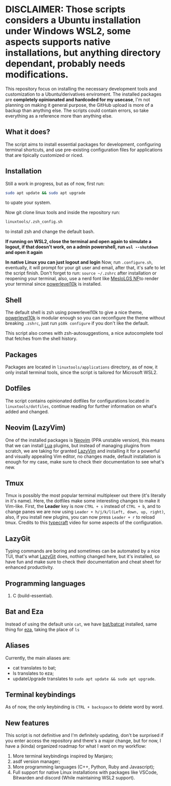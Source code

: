 # DISCLAIMER: Those scripts considers a Ubuntu installation under Windows WSL2, some aspects supports native installations, but anything directory dependant, probably needs modifications.

This repository focus on installing the necessary development tools and customization to a Ubuntu/derivatives enviroment. The installed packages are **completely opinionated and hardcoded for my usecase**, I'm not planning on making  it general purpose, the GitHub upload is more of a backup than anything else.
The scripts could contain errors, so take everything as a reference more than anything else.

## What it does?
The script aims to install essential packages for development, configuring terminal shortcuts, and use pre-existing configuration files for applications that are tipically customized or riced.

## Installation
Still a work in progress, but as of now, first run:
```bash
sudo apt update && sudo apt upgrade
```
to upate your system.

Now git clone linux tools and inside the repository run:
```bash
linuxtools/.zsh_config.sh
```
to install zsh and change the default bash.

**If running on WSL2, close the terminal and open again to simulate a logout, if that doesn't work, on a admin powershell, run `wsl --shutdown` and open it again**

**In native Linux you can just logout and login**
Now, run `.configure.sh`, eventually, it will prompt for your git user and email, after that, it's safe to let the script finish.
Don't forget to run: `source ~/.zshrc` after installation or reopening your terminal, also, use a nerd font like [MesloLGS NF](https://github.com/romkatv/powerlevel10k/blob/master/font.md)to render your terminal since [powerlevel10k](https://github.com/romkatv/powerlevel10k) is installed.

## Shell
The default shell is zsh using powerlevel10k to give a nice theme, [powerlevel10k](https://github.com/romkatv/powerlevel10k) is modular enough so you can reconfigure the theme without breaking `.zshrc`, just run `p10k configure` if you don't like the default.

This script also comes with zsh-autosuggestions, a nice autocomplete tool that fetches from the shell history.

## Packages
Packages are located in `linuxtools/applications` directory, as of now, it only install terminal tools, since the script is tailored for Microsoft WSL2.

## Dotfiles
The script contains opinionated dotfiles for configurations located in `linuxtools/dotfiles`, continue reading for further information on what's added and changed.

## Neovim (LazyVim)
One of the installed packages is [Neovim](https://github.com/neovim/neovim) (PPA unstable version), this means that we can install [Lua](https://www.lua.org/) plugins, but instead of managing plugins from scratch, we are taking for granted [LazyVim](https://github.com/LazyVim/LazyVim) and installing it for a powerful and visually appealing Vim editor, no changes made, default installation is enough for my case, make sure to check their documentation to see what's new.

## Tmux
Tmux is possibly the most popular terminal multiplexer out there (it's literally in it's name). Here, the dotfiles make some interesting changes to make it Vim-like. First, the **Leader** key is now `CTRL + s` instead of `CTRL + b`, and to change panes we are now using `Leader + h/j/k/l(Left, down, up, right)`, also, if you install new plugins, you can now press `Leader + r` to reload tmux. Credits to this [typecraft](https://youtu.be/H70lULWJeig) video for some aspects of the configuration.

## LazyGit
Typing commands are boring and sometimes can be automated by a nice TUI, that's what [LazyGit](https://github.com/jesseduffield/lazygit) does, nothing changed here, but it's installed, so have fun and make sure to check their documentation and cheat sheet for enhanced productivity.

## Programming languages
1. C (build-essential).

## Bat and Eza
Instead of using the default unix `cat`, we have [bat/batcat](https://github.com/sharkdp/bat) installed, same thing for [eza](https://github.com/eza-community/eza), taking the place of `ls`

## Aliases
Currently, the main aliases are:

- cat translates to bat;
- ls translates to eza;
- updateUpgrade translates to `sudo apt update && sudo apt upgrade`.

## Terminal keybindings
As of now, the only keybinding is `CTRL + backspace` to delete word by word.

## New features
This script is not definitive and I'm definitely updating, don't be surprised if you enter access the repository and there's a major change, but for now, I have a (kinda) organized roadmap for what I want on my workflow:

1. More terminal keybindings inspired by Manjaro;
2. asdf version manager;
3. More programming languages (C++, Python, Ruby and Javascript);
4. Full support for native Linux installations with packages like VSCode, Bitwarden and discord (While maintaining WSL2 support).